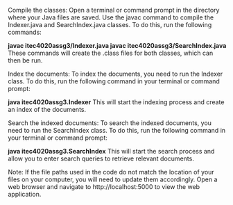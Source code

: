 Compile the classes:
Open a terminal or command prompt in the directory where your Java files are saved. Use the javac command to compile the Indexer.java and SearchIndex.java classes. To do this, run the following commands:

**javac itec4020assg3/Indexer.java
javac itec4020assg3/SearchIndex.java**
These commands will create the .class files for both classes, which can then be run.

Index the documents:
To index the documents, you need to run the Indexer class. To do this, run the following command in your terminal or command prompt:

**java itec4020assg3.Indexer**
This will start the indexing process and create an index of the documents.

Search the indexed documents:
To search the indexed documents, you need to run the SearchIndex class. To do this, run the following command in your terminal or command prompt:

**java itec4020assg3.SearchIndex**
This will start the search process and allow you to enter search queries to retrieve relevant documents.

Note: If the file paths used in the code do not match the location of your files on your computer, you will need to update them accordingly.
Open a web browser and navigate to http://localhost:5000 to view the web application.
